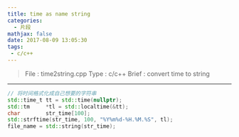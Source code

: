```yaml
---
title: time as name string
categories:
  - 片段
mathjax: false
date: 2017-08-09 13:05:30
tags:
 - c/c++
---
```


> File : time2string.cpp
> Type : c/c++
> Brief : convert time to string

<!-- more -->

---

```c++
// 将时间格式化成自己想要的字符串
std::time_t tt = std::time(nullptr);
std::tm     *tl = std::localtime(&tt);
char        str_time[100];
std::strftime(str_time, 100, "%Y%m%d-%H.%M.%S", tl);
file_name = std::string(str_time);
```
